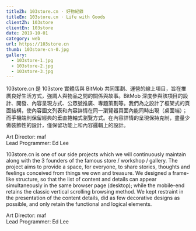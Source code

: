 ```yaml
---
titleZh: 103store.cn · 好物紀錄
titleEn: 103store.cn · Life with Goods
clientZh: 103store
clientEn: 103store
date: 2019-10-01
category: web
url: https://103store.cn
thumb: 103store-cn-0.jpg
gallery:
  - 103store-1.jpg
  - 103store-2.jpg
  - 103store-3.jpg
---
```


103store.cn 是 103store 實體店與 BitMob 共同策劃、運營的線上項目，旨在推廣良好生活方式，強調人與物品之間的關係與故事。BitMob 深度參與該項目的設計、開發、內容呈現方式、公眾號推廣、專題策劃等。我們為之設計了框架式的頁面結構，使內容圖文列表和內容詳情在同一瀏覽器頁面內能同時出現（桌面端）；而手機端則保留經典的垂直捲軸式瀏覽方式。在內容詳情的呈現保持克制，盡量少做裝飾性的設計，僅保留功能上和內容邏輯上的設計。

Art Director: maf<br/>Lead Programmer: Ed Lee

<!-- lang -->

103store.cn is one of our side projects which we will continuously maintain along with the 3 founders of the famous store / workshop / gallery. The project aims to provide a space, for everyone, to share stories, thoughts and feelings conceived from things we own and treasure.
We designed a frame-like structure, so that the list of content and details can appear simultaneously in the same browser page (desktop); while the mobile-end retains the classic vertical scrolling browsing method. We kept restraint in the presentation of the content details, did as few decorative designs as possible, and only retain the functional and logical elements.

Art Director: maf<br/>Lead Programmer: Ed Lee
